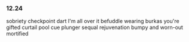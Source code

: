 ### 12.24
sobriety checkpoint 
dart 
I'm all over it 
befuddle 
wearing burkas 
you're gifted 
curtail 
pool cue
plunger 
sequal 
rejuvenation
bumpy and worn-out 
mortified 


<!--stackedit_data:
eyJoaXN0b3J5IjpbLTE0MTgxNzk3NiwxNzQyNDc4MDk5LDgyOD
E0Mjg4Niw2MjE0MTY2ODQsLTE3NDY3NzE4NjUsLTE5Mjg1NDMz
ODMsLTQ4NDI1NjE3MiwtMzk2MDIyMjkxXX0=
-->